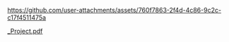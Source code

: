 
https://github.com/user-attachments/assets/760f7863-2f4d-4c86-9c2c-c17f4511475a

[_Project.pdf](https://github.com/user-attachments/files/17571006/_Project.pdf)
